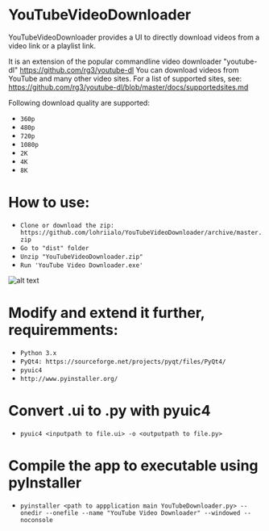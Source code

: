 # YouTubeVideoDownloader
YouTubeVideoDownloader provides a UI to directly download videos from a video link or a playlist link.

It is an extension of the popular commandline video downloader "youtube-dl" https://github.com/rg3/youtube-dl
You can download videos from YouTube and many other video sites. For a list of supported sites, see: https://github.com/rg3/youtube-dl/blob/master/docs/supportedsites.md

Following download quality are supported:
 - `360p`
 - `480p`
 - `720p`
 - `1080p`
 - `2K`
 - `4K`
 - `8K`
 
# How to use:
- `Clone or download the zip: https://github.com/lohriialo/YouTubeVideoDownloader/archive/master.zip`
- `Go to "dist" folder`
- `Unzip "YouTubeVideoDownloader.zip"`
- `Run 'YouTube Video Downloader.exe'`

![alt text](https://github.com/lohriialo/YouTubeVideoDownloader/blob/master/Capture.PNG)

# Modify and extend it further, requiremments:
- `Python 3.x`
- `PyQt4: https://sourceforge.net/projects/pyqt/files/PyQt4/`
- `pyuic4`
- `http://www.pyinstaller.org/`

# Convert .ui to .py with pyuic4
- `pyuic4 <inputpath to file.ui> -o <outputpath to file.py>`

# Compile the app to executable using pyInstaller
- `pyinstaller <path to appplication main YouTubeDownloader.py> --onedir --onefile --name "YouTube Video Downloader" --windowed --noconsole`
